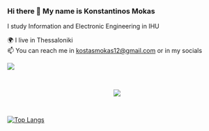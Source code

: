 
### Hi there 👋 My name is Konstantinos Mokas

I study Information and Electronic Engineering in IHU

🌍 I live in Thessaloniki<br>
📫 You can reach me in [kostasmokas12@gmail.com](mailto:kostasmokas12@gmail.com) or in my socials <br>
<p align="left">
  <a href="https://github.com/creatorkostas">
    <img src="https://skillicons.dev/icons?i=github" />
  </a>
</p><br>

<p align="center">
  <a href="https://github.com/creatorkostas">
    <img src="https://skillicons.dev/icons?i=py,java,c,cpp,html,css,js,django,arduino,linux,git,ps" />
  </a>
</p><br>

[![Top Langs](https://github-readme-stats.vercel.app/api/top-langs/?username=creatorkostas&layout=compact&theme=city_lights)](https://github.com/anuraghazra/github-readme-stats)

<!--

- 🔭 I’m currently working on ...
- 🌱 I’m currently learning ...
- 👯 I’m looking to collaborate on ...
- 🤔 I’m looking for help with ...
- 💬 Ask me about ...
- 📫 How to reach me: ...
- 😄 Pronouns: ...
- ⚡ Fun fact: ...
-->
